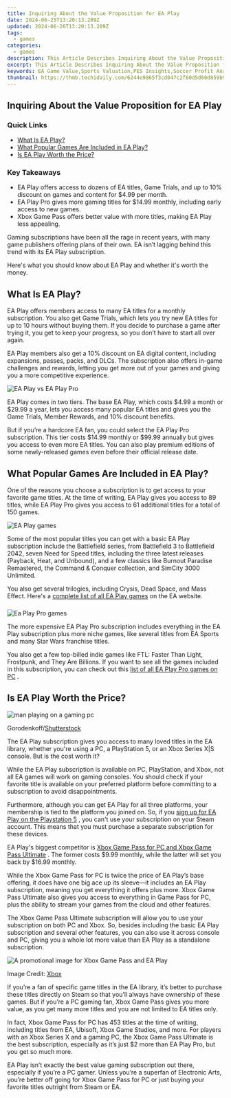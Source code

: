 ```yaml
---
title: Inquiring About the Value Proposition for EA Play
date: 2024-06-25T13:20:13.209Z
updated: 2024-06-26T13:20:13.209Z
tags:
  - games
categories:
  - games
description: This Article Describes Inquiring About the Value Proposition for EA Play
excerpt: This Article Describes Inquiring About the Value Proposition for EA Play
keywords: EA Game Value,Sports Valuation,PES Insights,Soccer Profit Analysis,Gaming ROI,ES Product Worth,Play Monetization Quality
thumbnail: https://thmb.techidaily.com/6244e9865f3cd047c2f60d5d60d859b9d635a96ea7300f114708b93a9cc09aeb.JPG
---
```


## Inquiring About the Value Proposition for EA Play

### Quick Links

* [What Is EA Play?](#what-is-ea-play)
* [What Popular Games Are Included in EA Play?](#what-popular-games-are-included-in-ea-play)
* [Is EA Play Worth the Price?](#is-ea-play-worth-the-price)

### Key Takeaways

* EA Play offers access to dozens of EA titles, Game Trials, and up to 10% discount on games and content for $4.99 per month.
* EA Play Pro gives more gaming titles for $14.99 monthly, including early access to new games.
* Xbox Game Pass offers better value with more titles, making EA Play less appealing.

 Gaming subscriptions have been all the rage in recent years, with many game publishers offering plans of their own. EA isn’t lagging behind this trend with its EA Play subscription.

 Here's what you should know about EA Play and whether it's worth the money.

## What Is EA Play?

 EA Play offers members access to many EA titles for a monthly subscription. You also get Game Trials, which lets you try new EA titles for up to 10 hours without buying them. If you decide to purchase a game after trying it, you get to keep your progress, so you don’t have to start all over again.

 EA Play members also get a 10% discount on EA digital content, including expansions, passes, packs, and DLCs. The subscription also offers in-game challenges and rewards, letting you get more out of your games and giving you a more competitive experience.

![EA Play vs EA Play Pro](https://static1.makeuseofimages.com/wordpress/wp-content/uploads/2024/03/ea-play-vs-ea-play-pro.jpg)

 EA Play comes in two tiers. The base EA Play, which costs $4.99 a month or $29.99 a year, lets you access many popular EA titles and gives you the Game Trials, Member Rewards, and 10% discount benefits.

 But if you’re a hardcore EA fan, you could select the EA Play Pro subscription. This tier costs $14.99 monthly or $99.99 annually but gives you access to even more EA titles. You can also play premium editions of some newly-released games even before their official release date.

## What Popular Games Are Included in EA Play?

 One of the reasons you choose a subscription is to get access to your favorite game titles. At the time of writing, EA Play gives you access to 89 titles, while EA Play Pro gives you access to 61 additional titles for a total of 150 games.

![EA Play games](https://static1.makeuseofimages.com/wordpress/wp-content/uploads/2024/03/ea-play-games.jpg)

 Some of the most popular titles you can get with a basic EA Play subscription include the Battlefield series, from Battlefield 3 to Battlefield 2042, seven Need for Speed titles, including the three latest releases (Payback, Heat, and Unbound), and a few classics like Burnout Paradise Remastered, the Command & Conquer collection, and SimCity 3000 Unlimited.

 You also get several trilogies, including Crysis, Dead Space, and Mass Effect. Here's a [complete list of all EA Play games](https://www.ea.com/ea-play/games#ea-app) on the EA website.

###

![Ea Play Pro games](https://static1.makeuseofimages.com/wordpress/wp-content/uploads/2024/03/ea-play-pro-games.jpg)

 The more expensive EA Play Pro subscription includes everything in the EA Play subscription plus more niche games, like several titles from EA Sports and many Star Wars franchise titles.

 You also get a few top-billed indie games like FTL: Faster Than Light, Frostpunk, and They Are Billions. If you want to see all the games included in this subscription, you can check out this [list of all EA Play Pro games on PC](https://www.ea.com/ea-play/games#ea-play-pro) .

## Is EA Play Worth the Price?

![man playing on a gaming pc](https://static1.makeuseofimages.com/wordpress/wp-content/uploads/2024/01/man-playing-on-a-gaming-pc.jpg)

 Gorodenkoff/[Shutterstock](https://www.shutterstock.com/image-photo/professional-gamer-playing-firstperson-shooter-online-1430140334)

 The EA Play subscription gives you access to many loved titles in the EA library, whether you're using a PC, a PlayStation 5, or an Xbox Series X|S console. But is the cost worth it?

 While the EA Play subscription is available on PC, PlayStation, and Xbox, not all EA games will work on gaming consoles. You should check if your favorite title is available on your preferred platform before committing to a subscription to avoid disappointments.

 Furthermore, although you can get EA Play for all three platforms, your membership is tied to the platform you joined on. So, if you [sign up for EA Play on the Playstation 5](https://www.makeuseof.com/how-to-subscribe-to-and-use-ea-play-on-ps5/) , you can't use your subscription on your Steam account. This means that you must purchase a separate subscription for these devices.

 EA Play's biggest competitor is [Xbox Game Pass for PC and Xbox Game Pass Ultimate](https://www.makeuseof.com/tag/what-is-xbox-game-pass-everything-need-know/) . The former costs $9.99 monthly, while the latter will set you back by $16.99 monthly.

 While the Xbox Game Pass for PC is twice the price of EA Play’s base offering, it does have one big ace up its sleeve—it includes an EA Play subscription, meaning you get everything it offers plus more. Xbox Game Pass Ultimate also gives you access to everything in Game Pass for PC, plus the ability to stream your games from the cloud and other features.

 The Xbox Game Pass Ultimate subscription will allow you to use your subscription on both PC and Xbox. So, besides including the basic EA Play subscription and several other features, you can also use it across console and PC, giving you a whole lot more value than EA Play as a standalone subscription.

![A promotional image for Xbox Game Pass and EA Play](https://static1.makeuseofimages.com/wordpress/wp-content/uploads/2023/03/xbox-game-pass-and-ea-play.jpg)

 Image Credit: [Xbox](https://www.xbox.com/en-us/games/store/xbox-game-pass-ultimate/cfq7ttc0khs0?WT.mc%5Fid=CNavGamesXboxGamePassUltimate)

 If you’re a fan of specific game titles in the EA library, it’s better to purchase these titles directly on Steam so that you’ll always have ownership of these games. But if you’re a PC gaming fan, Xbox Game Pass gives you more value, as you get many more titles and you are not limited to EA titles only.

 In fact, Xbox Game Pass for PC has 453 titles at the time of writing, including titles from EA, Ubisoft, Xbox Game Studios, and more. For players with an Xbox Series X and a gaming PC, the Xbox Game Pass Ultimate is the best subscription, especially as it’s just $2 more than EA Play Pro, but you get so much more.

 EA Play isn’t exactly the best value gaming subscription out there, especially if you’re a PC gamer. Unless you’re a superfan of Electronic Arts, you’re better off going for Xbox Game Pass for PC or just buying your favorite titles outright from Steam or EA.


<ins class="adsbygoogle"
     style="display:block"
     data-ad-format="autorelaxed"
     data-ad-client="ca-pub-7571918770474297"
     data-ad-slot="1223367746"></ins>



<ins class="adsbygoogle"
     style="display:block"
     data-ad-client="ca-pub-7571918770474297"
     data-ad-slot="8358498916"
     data-ad-format="auto"
     data-full-width-responsive="true"></ins>


